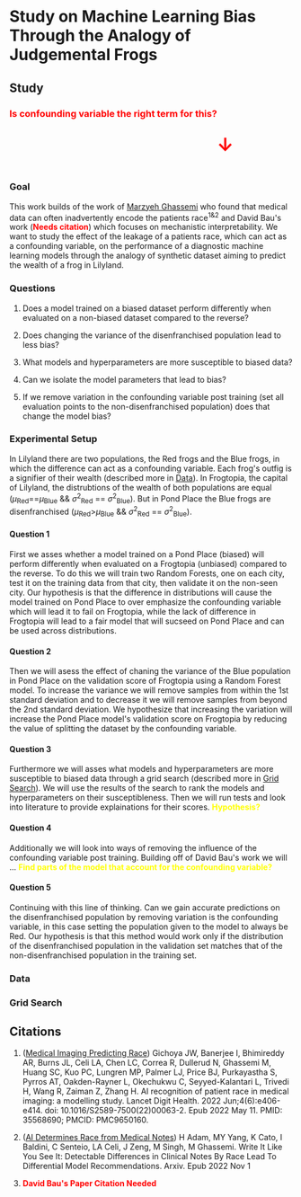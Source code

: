 # Study on Machine Learning Bias Through the Analogy of Judgemental Frogs

## Study

### <b style='color: red; display: flex;'>Is confounding variable the right term for this? <h1>&#8595;</h1></b>

### Goal

This work builds of the work of [Marzyeh Ghassemi](https://healthyml.org/) who found that medical data can often inadvertently encode the patients race<sup>1&2</sup> and David Bau's work (<b style='color: red;'>Needs citation</b>) which focuses on mechanistic interpretability. We want to study the effect of the leakage of a patients race, which can act as a confounding variable, on the performance of a diagnostic machine learning models through the analogy of synthetic dataset aiming to predict the wealth of a frog in Lilyland.

### Questions

1. Does a model trained on a biased dataset perform differently when evaluated on a non-biased dataset compared to the reverse?

2. Does changing the variance of the disenfranchised population lead to less bias?

3. What models and hyperparameters are more susceptible to biased data?

4. Can we isolate the model parameters that lead to bias?

5. If we remove variation in the confounding variable post training (set all evaluation points to the non-disenfranchised population) does that change the model bias?

### Experimental Setup

In Lilyland there are two populations, the Red frogs and the Blue frogs, in which the difference can act as a confounding variable. Each frog's outfig is a signifier of their wealth (described more in [Data](#data)). In Frogtopia, the capital of Lilyland, the distrubtions of the wealth of both populations are equal ($\mu$<sub>Red</sub>==$\mu$<sub>Blue</sub> && $\sigma^2$<sub>Red</sub> == $\sigma^2$<sub>Blue</sub>). But in Pond Place the Blue frogs are disenfranchised ($\mu$<sub>Red</sub>>$\mu$<sub>Blue</sub> && $\sigma^2$<sub>Red</sub> == $\sigma^2$<sub>Blue</sub>).

#### Question 1
First we asses whether a model trained on a Pond Place (biased) will perform differently when evaluated on a Frogtopia (unbiased) compared to the reverse. To do this we will train two Random Forests, one on each city, test it on the training data from that city, then validate it on the non-seen city. Our hypothesis is that the difference in distributions will cause the model trained on Pond Place to over emphasize the confounding variable which will lead it to fail on Frogtopia, while the lack of difference in Frogtopia will lead to a fair model that will sucseed on Pond Place and can be used across distributions.

#### Question 2
Then we will asess the effect of chaning the variance of the Blue population in Pond Place on the validation score of Frogtopia using a Random Forest model. To increase the variance we will remove samples from within the 1st standard deviation and to decrease it we will remove samples from beyond the 2nd standard deviation. We hypothesize that increasing the variation will increase the Pond Place model's validation score on Frogtopia by reducing the value of splitting the dataset by the confounding variable.

#### Question 3
Furthermore we will asses what models and hyperparameters are more susceptible to biased data through a grid search (described more in [Grid Search](#grid-search)). We will use the results of the search to rank the models and hyperparameters on their susceptibleness. Then we will run tests and look into literature to provide explainations for their scores. <b style='color: yellow;'>Hypothesis?</b>


#### Question 4
Additionally we will look into ways of removing the influence of the confounding variable post training. Building off of David Bau's work we will ... <b style='color: yellow;'>Find parts of the model that account for the confounding variable?</b>

#### Question 5
Continuing with this line of thinking. Can we gain accurate predictions on the disenfranchised population by removing variation is the confounding variable, in this case setting the population given to the model to always be Red. Our hypothesis is that this method would work only if the distribution of the disenfranchised population in the validation set matches that of the non-disenfranchised population in the training set.

### Data

### Grid Search

## Citations

 1. ([Medical Imaging Predicting Race](https://pubmed.ncbi.nlm.nih.gov/35568690/)) Gichoya JW, Banerjee I, Bhimireddy AR, Burns JL, Celi LA, Chen LC, Correa R, Dullerud N, Ghassemi M, Huang SC, Kuo PC, Lungren MP, Palmer LJ, Price BJ, Purkayastha S, Pyrros AT, Oakden-Rayner L, Okechukwu C, Seyyed-Kalantari L, Trivedi H, Wang R, Zaiman Z, Zhang H. AI recognition of patient race in medical imaging: a modelling study. Lancet Digit Health. 2022 Jun;4(6):e406-e414. doi: 10.1016/S2589-7500(22)00063-2. Epub 2022 May 11. PMID: 35568690; PMCID: PMC9650160.

 2. ([AI Determines Race from Medical Notes](https://arxiv.org/pdf/2205.03931)) H Adam, MY Yang, K Cato, I Baldini, C Senteio, LA Celi, J Zeng, M Singh, M Ghassemi. Write It Like You See It: Detectable Differences in Clinical Notes By Race Lead To Differential Model Recommendations. Arxiv. Epub 2022 Nov 1

 3. <b style='color: red;'>David Bau's Paper Citation Needed</b>